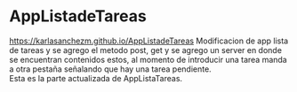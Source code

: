 # AppListadeTareas
https://karlasanchezm.github.io/AppListadeTareas
Modificacion de app lista de tareas y se agrego el metodo post, get y se agrego un server en donde se encuentran contenidos estos, al momento de introducir una tarea manda a otra pestaña señalando
que hay una tarea pendiente.  
Esta es la parte actualizada de AppListaTareas. 
